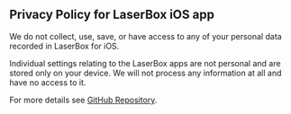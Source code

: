 ## Privacy Policy for LaserBox iOS app

We do not collect, use, save, or have access to any of your personal data recorded in LaserBox for iOS.

Individual settings relating to the LaserBox apps are not personal and are stored only on your device. We will not process any information at all and have no access to it.

For more details see [GitHub Repository](https://github.com/zackjohnson8/FlashLightSwiftUIPractice).
